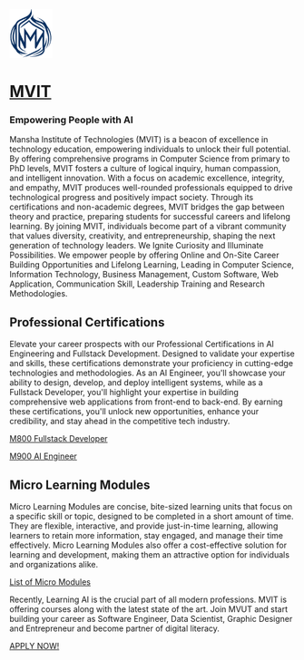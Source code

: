 <img src="mvut_flame.png" alt="Alt Text" width="75" >

# [MVIT](https://www.mvut.us/, "Empowering People with AI")
### Empowering People with AI
Mansha Institute of Technologies (MVIT) is a beacon of excellence in technology education, empowering individuals to unlock their full potential. By offering comprehensive programs in Computer Science from primary to PhD levels, MVIT fosters a culture of logical inquiry, human compassion, and intelligent innovation. With a focus on academic excellence, integrity, and empathy, MVIT produces well-rounded professionals equipped to drive technological progress and positively impact society. Through its certifications and non-academic degrees, MVIT bridges the gap between theory and practice, preparing students for successful careers and lifelong learning. By joining MVIT, individuals become part of a vibrant community that values diversity, creativity, and entrepreneurship, shaping the next generation of technology leaders.
We Ignite Curiosity and Illuminate Possibilities. We empower people by offering Online and On-Site Career Building Opportunities and Lifelong Learning, Leading in Computer Science, Information Technology, Business Management, Custom Software, Web Application, Communication Skill, Leadership Training and Research Methodologies.

## Professional Certifications
Elevate your career prospects with our Professional Certifications in AI Engineering and Fullstack Development. Designed to validate your expertise and skills, these certifications demonstrate your proficiency in cutting-edge technologies and methodologies. As an AI Engineer, you'll showcase your ability to design, develop, and deploy intelligent systems, while as a Fullstack Developer, you'll highlight your expertise in building comprehensive web applications from front-end to back-end. By earning these certifications, you'll unlock new opportunities, enhance your credibility, and stay ahead in the competitive tech industry.

[M800 Fullstack Developer](Professional_Certifications/Fullstack_Developer/Readme.md)

[M900 AI Engineer](Professional_Certifications/AI_Engineer/Readme.md)

## Micro Learning Modules
Micro Learning Modules are concise, bite-sized learning units that focus on a specific skill or topic, designed to be completed in a short amount of time. They are flexible, interactive, and provide just-in-time learning, allowing learners to retain more information, stay engaged, and manage their time effectively. Micro Learning Modules also offer a cost-effective solution for learning and development, making them an attractive option for individuals and organizations alike.

[List of Micro Modules](Courses/Readme.md)

Recently, Learning AI is the crucial part of all modern professions. MVIT is offering courses along with the latest state of the art. Join MVUT and start building your career as Software Engineer, Data Scientist, Graphic Designer and Entrepreneur and become partner of digital literacy. 

[APPLY NOW!](https://www.mvut.us/pages/apply) 
